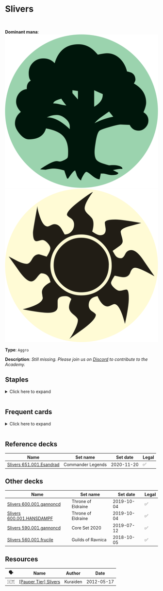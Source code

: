 <!-- This page is automatically generated by Myr: do not update it manually. Changes directly applied here will be lost. -->
# Slivers
<br/>


**Dominant mana**: <img src="../resources/images/mana/G.png" class="dominant-mana-icon"/> <img src="../resources/images/mana/W.png" class="dominant-mana-icon"/>

**Type**: `Aggro`

**Description**: _Still missing. Please join us on [Discord](https://discord.gg/fYQbpjjkQ3) to contribute to the Academy._


## **Staples**

<details>
  <summary>Click here to expand</summary>
<a href="https://scryfall.com/card/iko/163/lead-the-stampede"><img src="https://c1.scryfall.com/file/scryfall-cards/normal/front/9/e/9e76b676-c7a3-4de6-a78d-3059a0df83f2.jpg?1591227752" class="archetype-card rounded-image"/></a>
<a href="https://scryfall.com/card/tpr/182/muscle-sliver"><img src="https://c1.scryfall.com/file/scryfall-cards/normal/front/f/3/f36faada-4f9c-43f9-b3e4-55714737a5c9.jpg?1562432218" class="archetype-card rounded-image"/></a>
<a href="https://scryfall.com/card/m14/189/predatory-sliver"><img src="https://c1.scryfall.com/file/scryfall-cards/normal/front/a/2/a2e37de8-66a1-4afa-aa6f-1151f849dfa8.jpg?1562833161" class="archetype-card rounded-image"/></a>
<a href="https://scryfall.com/card/tsr/246/virulent-sliver"><img src="https://c1.scryfall.com/file/scryfall-cards/normal/front/d/5/d5082a2a-e8b1-4799-ad29-a632d95ae1da.jpg?1619403749" class="archetype-card rounded-image"/></a>
</details><br/>



## **Frequent cards**

<details>
  <summary>Click here to expand</summary>
<a href="https://scryfall.com/card/mh1/119/bladeback-sliver"><img src="https://c1.scryfall.com/file/scryfall-cards/normal/front/7/0/7066c9ab-9420-46f9-a6c7-ce4d5273e2fa.jpg?1562201804" class="archetype-card rounded-image"/></a>
<a href="https://scryfall.com/card/jmp/302/chain-lightning"><img src="https://c1.scryfall.com/file/scryfall-cards/normal/front/b/7/b7cef88c-0ad6-47c4-b6c8-f989586aa635.jpg?1601077393" class="archetype-card rounded-image"/></a>
<a href="https://scryfall.com/card/rtr/93/electrickery"><img src="https://c1.scryfall.com/file/scryfall-cards/normal/front/5/e/5ed81ee8-d5e4-4127-876e-9bff81f9c726.jpg?1562787062" class="archetype-card rounded-image"/></a>
<a href="https://scryfall.com/card/tsr/205/gemhide-sliver"><img src="https://c1.scryfall.com/file/scryfall-cards/normal/front/1/1/110887a5-cbfd-431f-9208-06acc4ed2602.jpg?1619398035" class="archetype-card rounded-image"/></a>
<a href="https://scryfall.com/card/tmp/182/heart-sliver"><img src="https://c1.scryfall.com/file/scryfall-cards/normal/front/2/7/27a83ab6-0d15-49e4-90e3-b3a2a095c632.jpg?1562053260" class="archetype-card rounded-image"/></a>
<a href="https://scryfall.com/card/lgn/102/hunter-sliver"><img src="https://c1.scryfall.com/file/scryfall-cards/normal/front/c/a/ca9aea1a-6f50-4f66-9f36-2e214dce41b4.jpg?1562935688" class="archetype-card rounded-image"/></a>
<a href="https://scryfall.com/card/jmp/342/lightning-bolt"><img src="https://c1.scryfall.com/file/scryfall-cards/normal/front/c/e/ce711943-c1a1-43a0-8b89-8d169cfb8e06.jpg?1618695786" class="archetype-card rounded-image"/></a>
<a href="https://scryfall.com/card/tpr/226/metallic-sliver"><img src="https://c1.scryfall.com/file/scryfall-cards/normal/front/0/f/0f302984-9bf6-4583-865a-5545711e7a27.jpg?1562428620" class="archetype-card rounded-image"/></a>
<a href="https://scryfall.com/card/mm2/149/mutagenic-growth"><img src="https://c1.scryfall.com/file/scryfall-cards/normal/front/2/e/2e0861a2-1858-47af-8154-20a977c2b298.jpg?1562260231" class="archetype-card rounded-image"/></a>
<a href="https://scryfall.com/card/lgn/19/plated-sliver"><img src="https://c1.scryfall.com/file/scryfall-cards/normal/front/8/2/82846d31-4981-4ef1-85c3-703569146a84.jpg?1562921399" class="archetype-card rounded-image"/></a>
<a href="https://scryfall.com/card/lgn/136/quick-sliver"><img src="https://c1.scryfall.com/file/scryfall-cards/normal/front/3/0/30a60b2d-aeeb-4dbf-bf1a-20a274fe323f.jpg?1562904913" class="archetype-card rounded-image"/></a>
<a href="https://scryfall.com/card/m14/30/sentinel-sliver"><img src="https://c1.scryfall.com/file/scryfall-cards/normal/front/7/4/74c28560-e6ac-4be9-a253-22c4613b0d90.jpg?1562831008" class="archetype-card rounded-image"/></a>
<a href="https://scryfall.com/card/tsr/43/sidewinder-sliver"><img src="https://c1.scryfall.com/file/scryfall-cards/normal/front/5/6/5616e0c7-1f1d-4716-95e5-773a8e3ae5e3.jpg?1619393526" class="archetype-card rounded-image"/></a>
<a href="https://scryfall.com/card/tsr/44/sinew-sliver"><img src="https://c1.scryfall.com/file/scryfall-cards/normal/front/0/0/000edc61-b3ae-49e3-87f4-0250fa6a4501.jpg?1619393551" class="archetype-card rounded-image"/></a>
<a href="https://scryfall.com/card/tsr/230/spinneret-sliver"><img src="https://c1.scryfall.com/file/scryfall-cards/normal/front/7/f/7f86e30d-d9e8-48f7-8bd1-f2645f0ab3f4.jpg?1619398674" class="archetype-card rounded-image"/></a>
<a href="https://scryfall.com/card/m14/157/striking-sliver"><img src="https://c1.scryfall.com/file/scryfall-cards/normal/front/4/e/4ee9254b-3d98-4477-a82e-1450cf3ee96e.jpg?1562829076" class="archetype-card rounded-image"/></a>
<a href="https://scryfall.com/card/mh1/235/universal-automaton"><img src="https://c1.scryfall.com/file/scryfall-cards/normal/front/5/3/53c682e2-c90f-4f4b-9010-00b099e85518.jpg?1592137189" class="archetype-card rounded-image"/></a>
<a href="https://scryfall.com/card/mh1/193/winding-way"><img src="https://c1.scryfall.com/file/scryfall-cards/normal/front/4/e/4e5d9776-b6ce-4ad6-8acc-69115ba5de76.jpg?1562202277" class="archetype-card rounded-image"/></a>
</details><br/>



## **Reference decks**

| Name | Set name | Set date | Legal |
| -----| -------- | -------- | ----- |
| [Slivers 651.001.Esandrad](https://www.mtggoldfish.com/deck/4624340) | Commander Legends | 2020-11-20 | ✅ |




## **Other decks**

| Name | Set name | Set date | Legal |
| -----| -------- | -------- | ----- |
| [Slivers 600.001.gannoncd](https://www.mtggoldfish.com/deck/4626275) | Throne of Eldraine | 2019-10-04 | ✅ |
| [Slivers 600.001.HANSDAMPF](https://www.mtggoldfish.com/deck/4351097) | Throne of Eldraine | 2019-10-04 | ✅ |
| [Slivers 590.001.gannoncd](https://www.mtggoldfish.com/deck/4626276) | Core Set 2020 | 2019-07-12 | ✅ |
| [Slivers 560.001.frucile](https://www.mtggoldfish.com/deck/4626277) | Guilds of Ravnica | 2018-10-05 | ✅ |






## **Resources**

| 🗣️ | Name | Author | Date |
| -- | ---- | ------ | ---- |
| 🇮🇹 | <a target="_blank" href="http://www.metagame.it/forum/viewtopic.php?f=158&t=5888">[Pauper Tier] Slivers</a> | Kuraiden | 2012-05-17   |

